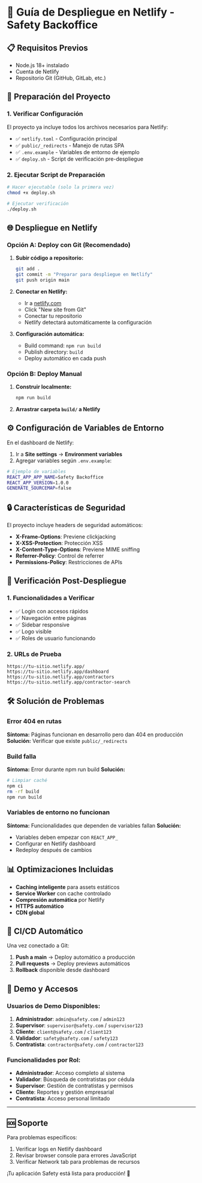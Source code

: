 # 🚀 Guía de Despliegue en Netlify - Safety Backoffice

## 📋 Requisitos Previos

- Node.js 18+ instalado
- Cuenta de Netlify
- Repositorio Git (GitHub, GitLab, etc.)

## 🔧 Preparación del Proyecto

### 1. Verificar Configuración

El proyecto ya incluye todos los archivos necesarios para Netlify:

- ✅ `netlify.toml` - Configuración principal
- ✅ `public/_redirects` - Manejo de rutas SPA
- ✅ `.env.example` - Variables de entorno de ejemplo
- ✅ `deploy.sh` - Script de verificación pre-despliegue

### 2. Ejecutar Script de Preparación

```bash
# Hacer ejecutable (solo la primera vez)
chmod +x deploy.sh

# Ejecutar verificación
./deploy.sh
```

## 🌐 Despliegue en Netlify

### Opción A: Deploy con Git (Recomendado)

1. **Subir código a repositorio:**
   ```bash
   git add .
   git commit -m "Preparar para despliegue en Netlify"
   git push origin main
   ```

2. **Conectar en Netlify:**
   - Ir a [netlify.com](https://netlify.com)
   - Click "New site from Git"
   - Conectar tu repositorio
   - Netlify detectará automáticamente la configuración

3. **Configuración automática:**
   - Build command: `npm run build`
   - Publish directory: `build`
   - Deploy automático en cada push

### Opción B: Deploy Manual

1. **Construir localmente:**
   ```bash
   npm run build
   ```

2. **Arrastrar carpeta `build/` a Netlify**

## ⚙️ Configuración de Variables de Entorno

En el dashboard de Netlify:

1. Ir a **Site settings** → **Environment variables**
2. Agregar variables según `.env.example`:

```bash
# Ejemplo de variables
REACT_APP_APP_NAME=Safety Backoffice
REACT_APP_VERSION=1.0.0
GENERATE_SOURCEMAP=false
```

## 🔒 Características de Seguridad

El proyecto incluye headers de seguridad automáticos:

- **X-Frame-Options**: Previene clickjacking
- **X-XSS-Protection**: Protección XSS
- **X-Content-Type-Options**: Previene MIME sniffing
- **Referrer-Policy**: Control de referrer
- **Permissions-Policy**: Restricciones de APIs

## 🚦 Verificación Post-Despliegue

### 1. Funcionalidades a Verificar

- ✅ Login con accesos rápidos
- ✅ Navegación entre páginas
- ✅ Sidebar responsive
- ✅ Logo visible
- ✅ Roles de usuario funcionando

### 2. URLs de Prueba

```
https://tu-sitio.netlify.app/
https://tu-sitio.netlify.app/dashboard
https://tu-sitio.netlify.app/contractors
https://tu-sitio.netlify.app/contractor-search
```

## 🛠️ Solución de Problemas

### Error 404 en rutas

**Síntoma:** Páginas funcionan en desarrollo pero dan 404 en producción
**Solución:** Verificar que existe `public/_redirects`

### Build falla

**Síntoma:** Error durante npm run build
**Solución:** 
```bash
# Limpiar caché
npm ci
rm -rf build
npm run build
```

### Variables de entorno no funcionan

**Síntoma:** Funcionalidades que dependen de variables fallan
**Solución:** 
- Variables deben empezar con `REACT_APP_`
- Configurar en Netlify dashboard
- Redeploy después de cambios

## 📊 Optimizaciones Incluidas

- **Caching inteligente** para assets estáticos
- **Service Worker** con cache controlado
- **Compresión automática** por Netlify
- **HTTPS automático**
- **CDN global**

## 🔄 CI/CD Automático

Una vez conectado a Git:

1. **Push a main** → Deploy automático a producción
2. **Pull requests** → Deploy previews automáticos
3. **Rollback** disponible desde dashboard

## 📱 Demo y Accesos

### Usuarios de Demo Disponibles:

1. **Administrador**: `admin@safety.com` / `admin123`
2. **Supervisor**: `supervisor@safety.com` / `supervisor123`  
3. **Cliente**: `client@safety.com` / `client123`
4. **Validador**: `safety@safety.com` / `safety123`
5. **Contratista**: `contractor@safety.com` / `contractor123`

### Funcionalidades por Rol:

- **Administrador**: Acceso completo al sistema
- **Validador**: Búsqueda de contratistas por cédula
- **Supervisor**: Gestión de contratistas y permisos
- **Cliente**: Reportes y gestión empresarial
- **Contratista**: Acceso personal limitado

---

## 🆘 Soporte

Para problemas específicos:
1. Verificar logs en Netlify dashboard
2. Revisar browser console para errores JavaScript
3. Verificar Network tab para problemas de recursos

¡Tu aplicación Safety está lista para producción! 🎉